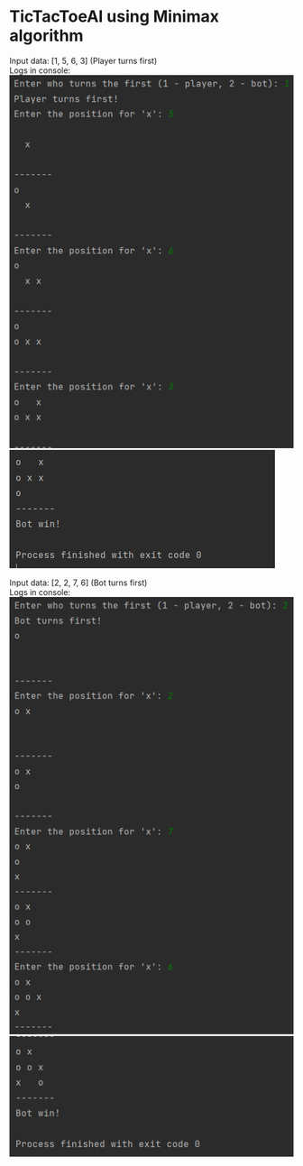 # TicTacToeAI using Minimax algorithm

Input data: [1, 5, 6, 3] (Player turns first)   
Logs in console:  
![Alt text](/img/img.png)
![Alt text](/img/img_1.png)

Input data: [2, 2, 7, 6] (Bot turns first)   
Logs in console:  
![Alt text](/img/img_2.png)
![Alt text](/img/img_3.png)
